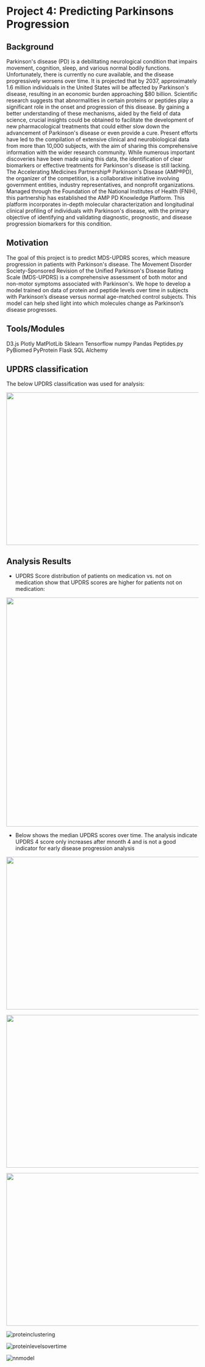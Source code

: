 # Project 4: Predicting Parkinsons Progression

## Background
Parkinson's disease (PD) is a debilitating neurological condition that impairs movement, cognition, sleep, and various normal bodily functions. Unfortunately, there is currently no cure available, and the disease progressively worsens over time. It is projected that by 2037, approximately 1.6 million individuals in the United States will be affected by Parkinson's disease, resulting in an economic burden approaching $80 billion. Scientific research suggests that abnormalities in certain proteins or peptides play a significant role in the onset and progression of this disease. By gaining a better understanding of these mechanisms, aided by the field of data science, crucial insights could be obtained to facilitate the development of new pharmacological treatments that could either slow down the advancement of Parkinson's disease or even provide a cure.
Present efforts have led to the compilation of extensive clinical and neurobiological data from more than 10,000 subjects, with the aim of sharing this comprehensive information with the wider research community. While numerous important discoveries have been made using this data, the identification of clear biomarkers or effective treatments for Parkinson's disease is still lacking.
The Accelerating Medicines Partnership® Parkinson's Disease (AMP®PD), the organizer of the competition, is a collaborative initiative involving government entities, industry representatives, and nonprofit organizations. Managed through the Foundation of the National Institutes of Health (FNIH), this partnership has established the AMP PD Knowledge Platform. This platform incorporates in-depth molecular characterization and longitudinal clinical profiling of individuals with Parkinson's disease, with the primary objective of identifying and validating diagnostic, prognostic, and disease progression biomarkers for this condition.
## Motivation
The goal of this project is to predict MDS-UPDRS scores, which measure progression in patients with Parkinson's disease. The Movement Disorder Society-Sponsored Revision of the Unified Parkinson's Disease Rating Scale (MDS-UPDRS) is a comprehensive assessment of both motor and non-motor symptoms associated with Parkinson's. We hope to develop a model trained on data of protein and peptide levels over time in subjects with Parkinson’s disease versus normal age-matched control subjects. This model can help shed light into which molecules change as Parkinson’s disease progresses.
## Tools/Modules
D3.js
Plotly
MatPlotLib
Sklearn
Tensorflow
numpy
Pandas
Peptides.py
PyBiomed
PyProtein
Flask
SQL Alchemy
## UPDRS classification
The below UPDRS classification was used for analysis:

<p align="center">
<img src="https://github.com/ezgibooth/Predicting_Parkinsons_Progression/assets/118090932/b4d23890-1f4d-436b-b559-c59c1f979b55" width="600" height="400">
</p>

## Analysis Results

* UPDRS Score distribution of patients on medication vs. not on medication show that UPDRS scores are higher for patients not on medication:
<p align="center">
<img src="https://github.com/ezgibooth/Predicting_Parkinsons_Progression/assets/118090932/366fe008-65c4-4c99-a632-84bfedbe8fbc" width="800" height="600">
</p>

* Below shows the median UPDRS scores over time. The analysis indicate UPDRS 4 score only increases after mnonth 4 and is not a good indicator for early disease progression analysis
<p align="center">
<img src="https://github.com/ezgibooth/Predicting_Parkinsons_Progression/assets/118090932/ed39c45f-fa7f-41be-a878-fb9b28399269" width="600" height="400">
</p>

<p align="center">
<img src="" width="600" height="400">
</p>

<p align="center">
<img src="" width="600" height="400">
</p>



![proteinclustering](https://github.com/ezgibooth/Predicting_Parkinsons_Progression/assets/118090932/5d27ae68-f30c-494d-ae81-eff1d10b4b6c)


![proteinlevelsovertime](https://github.com/ezgibooth/Predicting_Parkinsons_Progression/assets/118090932/0239d42f-500d-43dd-b73f-e5aaa57ee614)


![nnmodel](https://github.com/ezgibooth/Predicting_Parkinsons_Progression/assets/118090932/8bba257a-ede1-4c45-aaf9-bca191240352)
